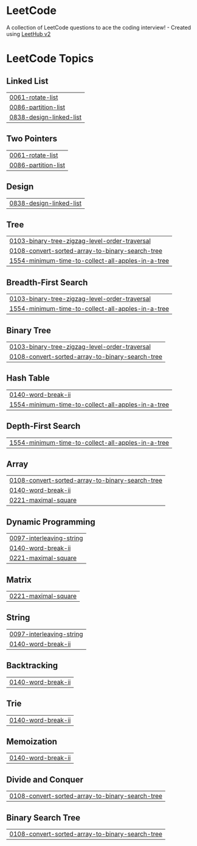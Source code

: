 # LeetCode
A collection of LeetCode questions to ace the coding interview! - Created using [LeetHub v2](https://github.com/arunbhardwaj/LeetHub-2.0)

<!---LeetCode Topics Start-->
# LeetCode Topics
## Linked List
|  |
| ------- |
| [0061-rotate-list](https://github.com/ines-besrour/LeetCode/tree/master/0061-rotate-list) |
| [0086-partition-list](https://github.com/ines-besrour/LeetCode/tree/master/0086-partition-list) |
| [0838-design-linked-list](https://github.com/ines-besrour/LeetCode/tree/master/0838-design-linked-list) |
## Two Pointers
|  |
| ------- |
| [0061-rotate-list](https://github.com/ines-besrour/LeetCode/tree/master/0061-rotate-list) |
| [0086-partition-list](https://github.com/ines-besrour/LeetCode/tree/master/0086-partition-list) |
## Design
|  |
| ------- |
| [0838-design-linked-list](https://github.com/ines-besrour/LeetCode/tree/master/0838-design-linked-list) |
## Tree
|  |
| ------- |
| [0103-binary-tree-zigzag-level-order-traversal](https://github.com/ines-besrour/LeetCode/tree/master/0103-binary-tree-zigzag-level-order-traversal) |
| [0108-convert-sorted-array-to-binary-search-tree](https://github.com/ines-besrour/LeetCode/tree/master/0108-convert-sorted-array-to-binary-search-tree) |
| [1554-minimum-time-to-collect-all-apples-in-a-tree](https://github.com/ines-besrour/LeetCode/tree/master/1554-minimum-time-to-collect-all-apples-in-a-tree) |
## Breadth-First Search
|  |
| ------- |
| [0103-binary-tree-zigzag-level-order-traversal](https://github.com/ines-besrour/LeetCode/tree/master/0103-binary-tree-zigzag-level-order-traversal) |
| [1554-minimum-time-to-collect-all-apples-in-a-tree](https://github.com/ines-besrour/LeetCode/tree/master/1554-minimum-time-to-collect-all-apples-in-a-tree) |
## Binary Tree
|  |
| ------- |
| [0103-binary-tree-zigzag-level-order-traversal](https://github.com/ines-besrour/LeetCode/tree/master/0103-binary-tree-zigzag-level-order-traversal) |
| [0108-convert-sorted-array-to-binary-search-tree](https://github.com/ines-besrour/LeetCode/tree/master/0108-convert-sorted-array-to-binary-search-tree) |
## Hash Table
|  |
| ------- |
| [0140-word-break-ii](https://github.com/ines-besrour/LeetCode/tree/master/0140-word-break-ii) |
| [1554-minimum-time-to-collect-all-apples-in-a-tree](https://github.com/ines-besrour/LeetCode/tree/master/1554-minimum-time-to-collect-all-apples-in-a-tree) |
## Depth-First Search
|  |
| ------- |
| [1554-minimum-time-to-collect-all-apples-in-a-tree](https://github.com/ines-besrour/LeetCode/tree/master/1554-minimum-time-to-collect-all-apples-in-a-tree) |
## Array
|  |
| ------- |
| [0108-convert-sorted-array-to-binary-search-tree](https://github.com/ines-besrour/LeetCode/tree/master/0108-convert-sorted-array-to-binary-search-tree) |
| [0140-word-break-ii](https://github.com/ines-besrour/LeetCode/tree/master/0140-word-break-ii) |
| [0221-maximal-square](https://github.com/ines-besrour/LeetCode/tree/master/0221-maximal-square) |
## Dynamic Programming
|  |
| ------- |
| [0097-interleaving-string](https://github.com/ines-besrour/LeetCode/tree/master/0097-interleaving-string) |
| [0140-word-break-ii](https://github.com/ines-besrour/LeetCode/tree/master/0140-word-break-ii) |
| [0221-maximal-square](https://github.com/ines-besrour/LeetCode/tree/master/0221-maximal-square) |
## Matrix
|  |
| ------- |
| [0221-maximal-square](https://github.com/ines-besrour/LeetCode/tree/master/0221-maximal-square) |
## String
|  |
| ------- |
| [0097-interleaving-string](https://github.com/ines-besrour/LeetCode/tree/master/0097-interleaving-string) |
| [0140-word-break-ii](https://github.com/ines-besrour/LeetCode/tree/master/0140-word-break-ii) |
## Backtracking
|  |
| ------- |
| [0140-word-break-ii](https://github.com/ines-besrour/LeetCode/tree/master/0140-word-break-ii) |
## Trie
|  |
| ------- |
| [0140-word-break-ii](https://github.com/ines-besrour/LeetCode/tree/master/0140-word-break-ii) |
## Memoization
|  |
| ------- |
| [0140-word-break-ii](https://github.com/ines-besrour/LeetCode/tree/master/0140-word-break-ii) |
## Divide and Conquer
|  |
| ------- |
| [0108-convert-sorted-array-to-binary-search-tree](https://github.com/ines-besrour/LeetCode/tree/master/0108-convert-sorted-array-to-binary-search-tree) |
## Binary Search Tree
|  |
| ------- |
| [0108-convert-sorted-array-to-binary-search-tree](https://github.com/ines-besrour/LeetCode/tree/master/0108-convert-sorted-array-to-binary-search-tree) |
<!---LeetCode Topics End-->
